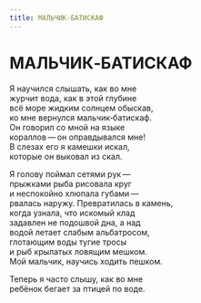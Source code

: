 ```yaml
---
title: МАЛЬЧИК-БАТИСКАФ
---
```


<h1>МАЛЬЧИК&hyphen;БАТИСКАФ</h1>

<section>

Я научился слышать, как во мне\
журчит вода, как в этой глубине\
всё море жидким солнцем обыскав,\
ко мне вернулся мальчик&hyphen;батискаф.\
Он говорил со мной на языке\
кораллов&thinsp;&mdash;&thinsp;он оправдывался мне!\
В слезах его я камешки искал,\
которые он выковал из скал.

Я голову поймал сетями рук&thinsp;&mdash;&thinsp;\
прыжками рыба рисовала круг\
и неспокойно хлюпала губами&thinsp;&mdash;&thinsp;\
рвалась наружу. Превратилась в камень,\
когда узнала, что искомый клад\
задавлен не подошвой дна, а над\
водой летает слабым альбатросом,\
глотающим воды тугие тросы\
и рыб крылатых ловящим мешком.\
Мой мальчик, научись ходить пешком.

Теперь я часто слышу, как во мне\
ребёнок бегает за птицей по воде.

</section>
